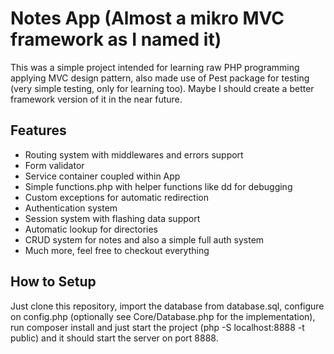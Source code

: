 # Notes App (Almost a mikro MVC framework as I named it)
This was a simple project intended for learning raw PHP programming applying MVC design pattern, also made use of Pest package for testing (very simple testing, only for learning too). Maybe I should create a better framework version of it in the near future.

## Features
- Routing system with middlewares and errors support
- Form validator
- Service container coupled within App
- Simple functions.php with helper functions like dd for debugging
- Custom exceptions for automatic redirection
- Authentication system
- Session system with flashing data support
- Automatic lookup for directories
- CRUD system for notes and also a simple full auth system
- Much more, feel free to checkout everything

## How to Setup
Just clone this repository, import the database from database.sql, configure on config.php (optionally see Core/Database.php for the implementation), run composer install and just start the project (php -S localhost:8888 -t public) and it should start the server on port 8888.
